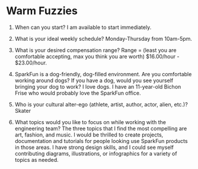 Warm Fuzzies
=============

1. When can you start?
   I am available to start immediately. 

2. What is your ideal weekly schedule?
   Monday-Thursday from 10am-5pm.

3. What is your desired compensation range? Range = (least you are comfortable accepting, max you think you are worth)
   $16.00/hour - $23.00/hour.

4. SparkFun is a dog-friendly, dog-filled environment. Are you comfortable working around dogs? If you have a dog, would you see yourself bringing your dog to work?
   I love dogs. I have an 11-year-old Bichon Frise who would probably love the SparkFun office.

5. Who is your cultural alter-ego (athlete, artist, author, actor, alien, etc.)? 
   Skater

6. What topics would you like to focus on while working with the engineering team? 
   The three topics that I find the most compelling are art, fashion, and music. I would be thrilled to create projects, documentation and tutorials for people looking use SparkFun products in those areas.  I have strong design skills, and I could see myself contributing diagrams, illustrations, or infographics for a variety of topics as needed.  